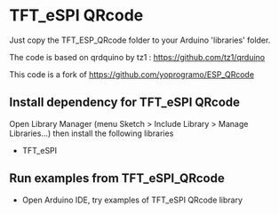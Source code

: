 # TFT_eSPI QRcode

Just copy the TFT_ESP_QRcode folder to your Arduino 'libraries' folder.

The code is based on qrdquino by tz1 : https://github.com/tz1/qrduino

This code is a fork of https://github.com/yoprogramo/ESP_QRcode

## Install dependency for TFT_eSPI QRcode
Open Library Manager (menu Sketch > Include Library > Manage Libraries…) then install the following libraries
- TFT_eSPI

## Run examples from TFT_eSPI_QRcode
- Open Arduino IDE, try examples of TFT_eSPI QRcode library
